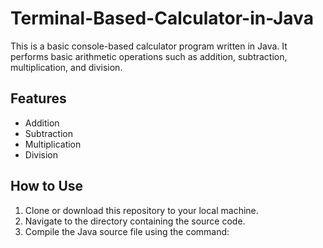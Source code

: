 # Terminal-Based-Calculator-in-Java


This is a basic console-based calculator program written in Java. It performs basic arithmetic operations such as addition, subtraction, multiplication, and division.

## Features

- Addition
- Subtraction
- Multiplication
- Division

## How to Use

1. Clone or download this repository to your local machine.
2. Navigate to the directory containing the source code.
3. Compile the Java source file using the command:

